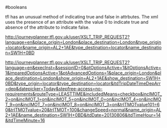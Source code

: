 #booleans

tfl has an unusual method of indicating true and false in attrbutes. The xml uses 
the presence of an attribute with the value 0 to indicate true and absence of the 
attribute to indicate false.

http://journeyplanner.tfl.gov.uk/user/XSLT_TRIP_REQUEST2?language=en&place_origin=London&place_destination=London&type_origin=locator&name_origin=AL2+1AE&type_destination=locator&name_destination=SW1H+0BD

http://journeyplanner.tfl.gov.uk/user/XSLT_TRIP_REQUEST2?language=en&execInst=&sessionID=0&ptOptionsActive=1&itOptionsActive=1&imparedOptionsActive=1&ptAdvancedOptions=1&place_origin=London&place_destination=London&show_origin=AL2+1AE&show_destination=SW1H+0BD&type_origin=locator&type_destination=locator&itdTripDateTimeDepArr=dep&datepicker=Today&stepfree-access=no-requirements&routeType=LEASTTIME&includedMeans=checkbox&inclMOT_2=on&inclMOT_1=on&inclMOT_5=on&inclMOT_0=on&inclMOT_4=on&inclMOT_9=on&inclMOT_7=on&inclMOT_8=on&inclMOT_3=on&trITMOTvalue101=60&trITMOTvalue=20&trITMOT=100&changeSpeed=normal&name_origin=AL2+1AE&name_destination=SW1H+0BD&itdDate=20130806&itdTimeHour=14&itdTimeMinute=16
